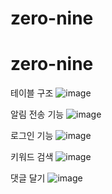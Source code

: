 # zero-nine
# zero-nine
테이블 구조
![image](https://user-images.githubusercontent.com/26499296/202913639-9f5ca37c-798d-477c-b6f6-af768e80dfc2.png)

알림 전송 기능
![image](https://user-images.githubusercontent.com/26499296/202913583-858a4317-43bd-4e51-a3fa-bb7aa45e1702.png)

로그인 기능
![image](https://user-images.githubusercontent.com/26499296/202913604-5a6a238c-f6f6-497d-ae5c-365a03bbec83.png)

키워드 검색
![image](https://user-images.githubusercontent.com/26499296/202913619-84b1b598-1409-4adc-96bd-9c946e402526.png)

댓글 달기
![image](https://user-images.githubusercontent.com/26499296/202913761-5a81b2b0-4e67-437a-b6cb-b3e897315b6f.png)
